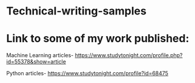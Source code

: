 # Technical-writing-samples
# Link to some of my work published:
Machine Learning articles- https://www.studytonight.com/profile.php?id=55378&show=article

Python articles- https://www.studytonight.com/profile?id=68475
